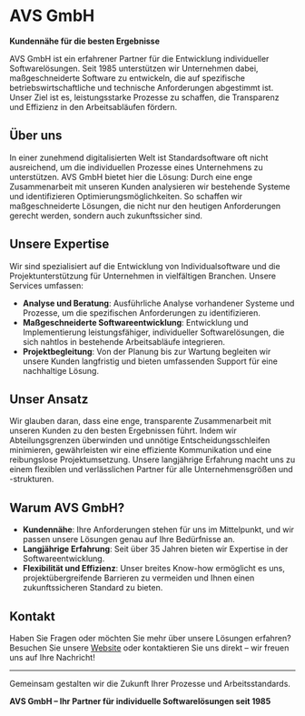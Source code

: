 # AVS GmbH

**Kundennähe für die besten Ergebnisse**

AVS GmbH ist ein erfahrener Partner für die Entwicklung individueller Softwarelösungen. Seit 1985 unterstützen wir Unternehmen dabei, maßgeschneiderte Software zu entwickeln, die auf spezifische betriebswirtschaftliche und technische Anforderungen abgestimmt ist. Unser Ziel ist es, leistungsstarke Prozesse zu schaffen, die Transparenz und Effizienz in den Arbeitsabläufen fördern.

## Über uns

In einer zunehmend digitalisierten Welt ist Standardsoftware oft nicht ausreichend, um die individuellen Prozesse eines Unternehmens zu unterstützen. AVS GmbH bietet hier die Lösung: Durch eine enge Zusammenarbeit mit unseren Kunden analysieren wir bestehende Systeme und identifizieren Optimierungsmöglichkeiten. So schaffen wir maßgeschneiderte Lösungen, die nicht nur den heutigen Anforderungen gerecht werden, sondern auch zukunftssicher sind.

## Unsere Expertise

Wir sind spezialisiert auf die Entwicklung von Individualsoftware und die Projektunterstützung für Unternehmen in vielfältigen Branchen. Unsere Services umfassen:

- **Analyse und Beratung**: Ausführliche Analyse vorhandener Systeme und Prozesse, um die spezifischen Anforderungen zu identifizieren.
- **Maßgeschneiderte Softwareentwicklung**: Entwicklung und Implementierung leistungsfähiger, individueller Softwarelösungen, die sich nahtlos in bestehende Arbeitsabläufe integrieren.
- **Projektbegleitung**: Von der Planung bis zur Wartung begleiten wir unsere Kunden langfristig und bieten umfassenden Support für eine nachhaltige Lösung.

## Unser Ansatz

Wir glauben daran, dass eine enge, transparente Zusammenarbeit mit unseren Kunden zu den besten Ergebnissen führt. Indem wir Abteilungsgrenzen überwinden und unnötige Entscheidungsschleifen minimieren, gewährleisten wir eine effiziente Kommunikation und eine reibungslose Projektumsetzung. Unsere langjährige Erfahrung macht uns zu einem flexiblen und verlässlichen Partner für alle Unternehmensgrößen und -strukturen.

## Warum AVS GmbH?

- **Kundennähe**: Ihre Anforderungen stehen für uns im Mittelpunkt, und wir passen unsere Lösungen genau auf Ihre Bedürfnisse an.
- **Langjährige Erfahrung**: Seit über 35 Jahren bieten wir Expertise in der Softwareentwicklung.
- **Flexibilität und Effizienz**: Unser breites Know-how ermöglicht es uns, projektübergreifende Barrieren zu vermeiden und Ihnen einen zukunftssicheren Standard zu bieten.

## Kontakt

Haben Sie Fragen oder möchten Sie mehr über unsere Lösungen erfahren? 
Besuchen Sie unsere [Website](https://avsgmbh.de) oder kontaktieren Sie uns direkt – wir freuen uns auf Ihre Nachricht!

---

Gemeinsam gestalten wir die Zukunft Ihrer Prozesse und Arbeitsstandards.

**AVS GmbH – Ihr Partner für individuelle Softwarelösungen seit 1985**


<!--

**Here are some ideas to get you started:**

🙋‍♀️ A short introduction - what is your organization all about?
🌈 Contribution guidelines - how can the community get involved?
👩‍💻 Useful resources - where can the community find your docs? Is there anything else the community should know?
🍿 Fun facts - what does your team eat for breakfast?
🧙 Remember, you can do mighty things with the power of [Markdown](https://docs.github.com/github/writing-on-github/getting-started-with-writing-and-formatting-on-github/basic-writing-and-formatting-syntax)
-->
